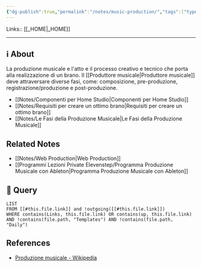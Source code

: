 ```yaml
---
{"dg-publish":true,"permalink":"/notes/music-production/","tags":["type/dashboard/MOC"]}
---
```


Links:: [[_HOME\|_HOME]]

---
## ℹ About

La produzione musicale e l'atto e il processo creativo e tecnico che porta alla realizzazione di un brano. Il [[Produttore musicale\|Produttore musicale]] deve attraversare diverse fasi, come: composizione, pre-produzione, registrazione/produzione e post-produzione.

- [[Notes/Componenti per Home Studio\|Componenti per Home Studio]]
- [[Notes/Requisiti per creare un ottimo brano\|Requisiti per creare un ottimo brano]]
- [[Notes/Le Fasi della Produzione Musicale\|Le Fasi della Produzione Musicale]]


## Related Notes

- [[Notes/Web Production\|Web Production]]
- [[Programmi Lezioni Private Elevenstep/Programma Produzione Musicale con Ableton\|Programma Produzione Musicale con Ableton]]


## 🔬 Query

```dataview
LIST
FROM [[#this.file.link]] and !outgoing([[#this.file.link]])
WHERE contains(Links, this.file.link) OR contains(up, this.file.link) AND !contains(file.path, "Templates") AND !contains(file.path, "Daily")
```


## References

- [Produzione musicale - Wikipedia](https://it.wikipedia.org/wiki/Produzione_musicale)







